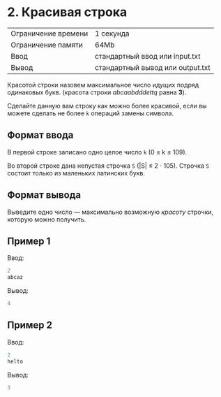 # 2. Красивая строка

|   |   |
|---|---|
| Ограничение времени | 1 секунда |
| Ограничение памяти  | 64Mb |
| Ввод | стандартный ввод или input.txt |
| Вывод | стандартный вывод или output.txt |

Красотой строки назовем максимальное число идущих подряд одинаковых букв. (красота строки _abcaabdddettq_ равна **3**).

Сделайте данную вам строку как можно более красивой, если вы можете сделать не более `k` операций замены символа.

## Формат ввода

В первой строке записано одно целое число `k` (0 ≤ k ≤ 109).

Во второй строке дана непустая строчка `S` (|S| ≤ 2 ⋅ 105). Строчка `S` состоит только из маленьких латинских букв.

## Формат вывода

Выведите одно число — максимально возможную _красоту_ строчки, которую можно получить.

## Пример 1

Ввод:

```python
2
abcaz
```

Вывод:

```python
4
```

## Пример 2

Ввод:

```python
2
helto
```

Вывод:

```python
3
```
